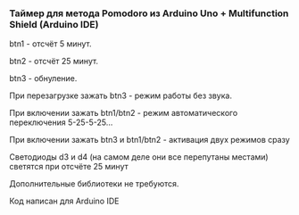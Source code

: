 ### Таймер для метода Pomodoro из Arduino Uno + Multifunction Shield (Arduino IDE)


btn1 - отсчёт 5 минут.

btn2 - отсчёт 25 минут.

btn3 - обнуление.

При перезагрузке зажать btn3 - режим работы без звука.

При включении зажать btn1/btn2 - режим автоматического переключения 5-25-5-25...

При включении зажать btn3 и btn1/btn2 - активация двух режимов сразу

Светодиоды d3 и d4 (на самом деле они все перепутаны местами) светятся при отсчёте 25 минут

Дополнительные библиотеки не требуются.

Код написан для Arduino IDE
